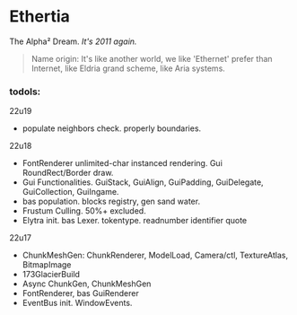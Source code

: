 # Ethertia

The Alpha² Dream. *It's 2011 again.*

> Name origin: It's like another world, we like 'Ethernet' prefer than Internet, like Eldria grand scheme, like Aria systems.


### todols:



22u19
- populate neighbors check. properly boundaries.








22u18
- FontRenderer unlimited-char instanced rendering. Gui RoundRect/Border draw.
- Gui Functionalities. GuiStack, GuiAlign, GuiPadding, GuiDelegate, GuiCollection, GuiIngame.
- bas population. blocks registry, gen sand water.
- Frustum Culling. 50%+ excluded.
- Elytra init. bas Lexer. tokentype. readnumber identifier quote






22u17
- ChunkMeshGen: ChunkRenderer, ModelLoad, Camera/ctl, TextureAtlas, BitmapImage
- 173GlacierBuild
- Async ChunkGen, ChunkMeshGen
- FontRenderer, bas GuiRenderer
- EventBus init. WindowEvents.
